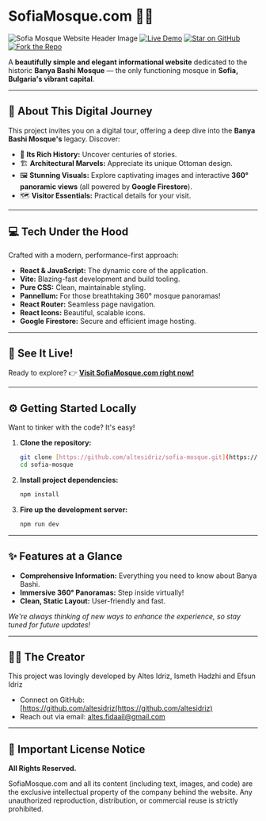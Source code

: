 # SofiaMosque.com 🕌✨

![Sofia Mosque Website Header Image](https://i.imgur.com/your-header-image.png)
[![Live Demo](https://img.shields.io/badge/Explore%20Now-sofiamosque.com-brightgreen?style=for-the-badge&logo=vercel&logoColor=white)](https://sofiamosque.com)
[![Star on GitHub](https://img.shields.io/github/stars/YOUR_USERNAME/sofia-mosque?style=social)](https://github.com/YOUR_USERNAME/sofia-mosque/stargazers)
[![Fork the Repo](https://img.shields.io/github/forks/YOUR_USERNAME/sofia-mosque?style=social)](https://github.com/YOUR_USERNAME/sofia-mosque/network/members)

A **beautifully simple and elegant informational website** dedicated to the historic **Banya Bashi Mosque** — the only functioning mosque in **Sofia, Bulgaria's vibrant capital**.

---

## 📍 About This Digital Journey

This project invites you on a digital tour, offering a deep dive into the **Banya Bashi Mosque's** legacy. Discover:

* 📜 **Its Rich History:** Uncover centuries of stories.
* 🏗️ **Architectural Marvels:** Appreciate its unique Ottoman design.
* 🖼️ **Stunning Visuals:** Explore captivating images and interactive **360° panoramic views** (all powered by **Google Firestore**).
* 🗺️ **Visitor Essentials:** Practical details for your visit.

---

## 💻 Tech Under the Hood

Crafted with a modern, performance-first approach:

* **React & JavaScript:** The dynamic core of the application.
* **Vite:** Blazing-fast development and build tooling.
* **Pure CSS:** Clean, maintainable styling.
* **Pannellum:** For those breathtaking 360° mosque panoramas!
* **React Router:** Seamless page navigation.
* **React Icons:** Beautiful, scalable icons.
* **Google Firestore:** Secure and efficient image hosting.

---

## 🚀 See It Live!

Ready to explore?
👉 **[Visit SofiaMosque.com right now!](https://sofiamosque.com)**

---

## ⚙️ Getting Started Locally

Want to tinker with the code? It's easy!

1.  **Clone the repository:**
    ```bash
    git clone [https://github.com/altesidriz/sofia-mosque.git](https://github.com/altesidriz/sofia-mosque.git)
    cd sofia-mosque
    ```
2.  **Install project dependencies:**
    ```bash
    npm install
    ```
3.  **Fire up the development server:**
    ```bash
    npm run dev
    ```

---

## ✨ Features at a Glance

* **Comprehensive Information:** Everything you need to know about Banya Bashi.
* **Immersive 360° Panoramas:** Step inside virtually!
* **Clean, Static Layout:** User-friendly and fast.

_We're always thinking of new ways to enhance the experience, so stay tuned for future updates!_

---

## 🧑‍💻 The Creator

This project was lovingly developed by Altes Idriz, Ismeth Hadzhi and Efsun Idriz

* Connect on GitHub: [https://github.com/altesidriz(https://github.com/altesidriz)
* Reach out via email: altes.fidaail@gmail.com

---

## 📄 Important License Notice

**All Rights Reserved.**

SofiaMosque.com and all its content (including text, images, and code) are the exclusive intellectual property of the company behind the website. Any unauthorized reproduction, distribution, or commercial reuse is strictly prohibited.
